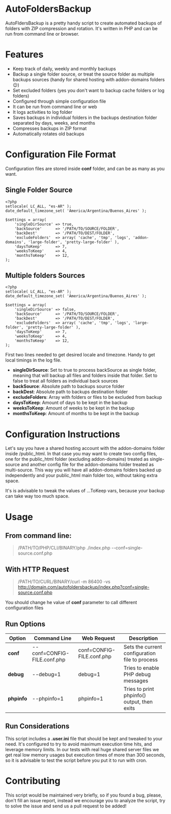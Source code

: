 
# AutoFoldersBackup

AutoFldersBackup is a pretty handy script to create automated backups of folders with ZIP compression and rotation. It's written in PHP and can be run from command line or browser.

# Features

- Keep track of daily, weekly and monthly backups
- Backup a single folder source, or treat the source folder as multiple backups sources (handy for shared hosting with addon-domains folders :wink:)
- Set excluded folders (yes you don't want to backup cache folders or log folders)
- Configured through simple configuration file
- It can be run from command line or web
- It logs activities to log folder
- Saves backups in individual folders in the backups destination folder separated by days, weeks, and months
- Compresses backups in ZIP format
- Automatically rotates old backups

# Configuration File Format
Configuration files are stored inside **conf** folder, and can be as many as you want.

## Single Folder Source

    <?php
    setlocale( LC_ALL, "es-AR" );
    date_default_timezone_set( 'America/Argentina/Buenos_Aires' );
    
    $settings = array(
        'singleDirSource' => true,
        'backSource'      => '/PATH/TO/SOURCE/FOLDER',
        'backDest'        => '/PATH/TO/DEST/FOLDER',
        'excludeFolders'  => array( 'cache', 'tmp', 'logs', 'addon-domains', 'large-folder', 'pretty-large-folder' ),
        'daysToKeep'      => 7,
        'weeksToKeep'     => 4,
        'monthsToKeep'    => 12,
    );
    
## Multiple folders Sources

    <?php
    setlocale( LC_ALL, "es-AR" );
    date_default_timezone_set( 'America/Argentina/Buenos_Aires' );
    
    $settings = array(
        'singleDirSource' => false,
        'backSource'      => '/PATH/TO/SOURCE/FOLDER',
        'backDest'        => '/PATH/TO/DEST/FOLDER',
        'excludeFolders'  => array( 'cache', 'tmp', 'logs', 'large-folder', 'pretty-large-folder' ),
        'daysToKeep'      => 7,
        'weeksToKeep'     => 4,
        'monthsToKeep'    => 12,
    );
    
First two lines needed to get desired locale and timezone. Handy to get local timings in the log file.

- **singleDirSource**: Set to true to process backSource as single folder, meaning that will backup all files and folders inside that folder. Set to false to treat all folders as individual back sources
- **backSource**: Absolute path to backups source folder
- **backDest**: Absolute path to backups destination folder
- **excludeFolders**: Array with folders or files to be excluded from backup
- **daysToKeep**: Amount of days to be kept in the backup
- **weeksToKeep**: Amount of weeks to be kept in the backup
- **monthsToKeep**: Amount of months to be kept in the backup

# Configuration Instructions
Let's say you have a shared hosting account with the addon-domains folder inside /public_html. In that case you may want to create two config files, one for the public_html folder (excluding addon-domains) treated as single-source and another config file for the addon-domains folder treated as multi-source. This way you will have all addon-domains folders backed up independently and your public_html main folder too, without taking extra space.

It's is advisable to tweak the values of ...ToKeep vars, because your backup can take way too much space.

# Usage 
## From command line:

> /PATH/TO/PHP/CLI/BINARY/php ./index.php --conf=single-source.conf.php

## With HTTP Request
> /PATH/TO/CURL/BINARY/curl -m 86400 -vs http://domain.com/autofoldersbackup/index.php?conf=single-source.conf.php

You should change he value of **conf** parameter to call different configuration files

## Run Options
|Option|Command Line|Web Request|Description|
|--|--|--|--|
|**conf**|--conf=CONFIG-FILE.conf.php|conf=CONFIG-FILE.conf.php|Sets the current configuration file to process|
|**debug**|--debug=1|debug=1|Tries to enable PHP debug messages|
|**phpinfo**|--phpinfo=1|phpinfo=1|Tries to print phpinfo() output, then exits|

## Run Considerations
This script includes a **.user.ini** file that should be kept and tweaked to your need. It's configured to try to avoid maximum execution time hits, and leverage memory limits. In our tests with real huge shared server files we get real low memory usages but execution times of more than 300 seconds, so it is advisable to test the script before you put it to run with cron.

# Contributing
This script would be maintained very briefly, so if you found a bug, please, don't fill an issue report, instead we encourage you to analyze the script, try to solve the issue and send us a pull request to be added!


